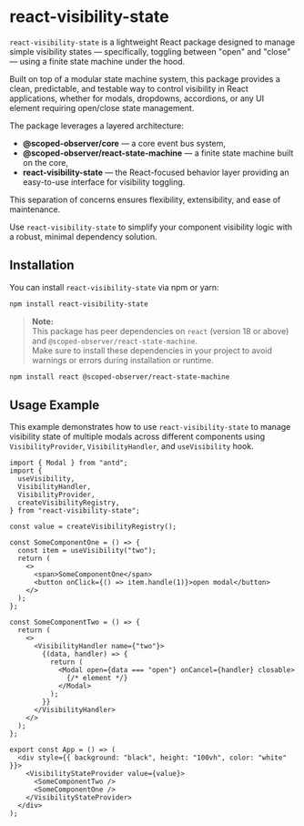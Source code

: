 # react-visibility-state

`react-visibility-state` is a lightweight React package designed to manage simple visibility states — specifically, toggling between "open" and "close" — using a finite state machine under the hood.

Built on top of a modular state machine system, this package provides a clean, predictable, and testable way to control visibility in React applications, whether for modals, dropdowns, accordions, or any UI element requiring open/close state management.

The package leverages a layered architecture:

- **@scoped-observer/core** — a core event bus system,
- **@scoped-observer/react-state-machine** — a finite state machine built on the core,
- **react-visibility-state** — the React-focused behavior layer providing an easy-to-use interface for visibility toggling.

This separation of concerns ensures flexibility, extensibility, and ease of maintenance.

Use `react-visibility-state` to simplify your component visibility logic with a robust, minimal dependency solution.

## Installation

You can install `react-visibility-state` via npm or yarn:

```bash
npm install react-visibility-state
```

> **Note:**  
> This package has peer dependencies on `react` (version 18 or above) and `@scoped-observer/react-state-machine`.  
> Make sure to install these dependencies in your project to avoid warnings or errors during installation or runtime.

```bash
npm install react @scoped-observer/react-state-machine
```

## Usage Example

This example demonstrates how to use `react-visibility-state` to manage visibility state of multiple modals across different components using `VisibilityProvider`, `VisibilityHandler`, and `useVisibility` hook.

```tsx
import { Modal } from "antd";
import {
  useVisibility,
  VisibilityHandler,
  VisibilityProvider,
  createVisibilityRegistry,
} from "react-visibility-state";

const value = createVisibilityRegistry();

const SomeComponentOne = () => {
  const item = useVisibility("two");
  return (
    <>
      <span>SomeComponentOne</span>
      <button onClick={() => item.handle(1)}>open modal</button>
    </>
  );
};

const SomeComponentTwo = () => {
  return (
    <>
      <VisibilityHandler name={"two"}>
        {(data, handler) => {
          return (
            <Modal open={data === "open"} onCancel={handler} closable>
              {/* element */}
            </Modal>
          );
        }}
      </VisibilityHandler>
    </>
  );
};

export const App = () => (
  <div style={{ background: "black", height: "100vh", color: "white" }}>
    <VisibilityStateProvider value={value}>
      <SomeComponentTwo />
      <SomeComponentOne />
    </VisibilityStateProvider>
  </div>
);
```
